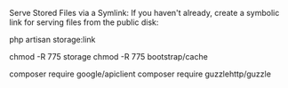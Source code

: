 
Serve Stored Files via a Symlink: If you haven't already, create a symbolic link for serving files from the public disk:

php artisan storage:link


chmod -R 775 storage
chmod -R 775 bootstrap/cache


composer require google/apiclient
composer require guzzlehttp/guzzle
